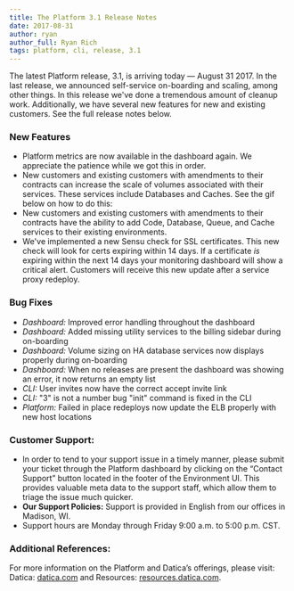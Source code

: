 ```yaml
---
title: The Platform 3.1 Release Notes
date: 2017-08-31
author: ryan
author_full: Ryan Rich
tags: platform, cli, release, 3.1
---
```

The latest Platform release, 3.1, is arriving today — August 31 2017. In the last release, we announced self-service on-boarding and scaling, among other things. In this release we've done a tremendous amount of cleanup work. Additionally, we have several new features for new and existing customers. See the full release notes below.

### New Features
- Platform metrics are now available in the dashboard again. We appreciate the patience while we got this in order.
- New customers and existing customers with amendments to their contracts can increase the scale of volumes associated with their services. These services include Databases and Caches. See the gif below on how to do this:
- New customers and existing customers with amendments to their contracts have the ability to add Code, Database, Queue, and Cache services to their existing environments.
- We've implemented a new Sensu check for SSL certificates. This new check will look for certs expiring within 14 days. If a certificate _is_ expiring within the next 14 days your monitoring dashboard will show a critical alert. Customers will receive this new update after a service proxy redeploy.

### Bug Fixes
- _Dashboard:_ Improved error handling throughout the dashboard
- _Dashboard:_ Added missing utility services to the billing sidebar during on-boarding
- _Dashboard:_ Volume sizing on HA database services now displays properly during on-boarding
- _Dashboard:_ When no releases are present the dashboard was showing an error, it now returns an empty list
- _CLI:_ User invites now have the correct accept invite link
- _CLI:_ "3" is not a number bug "init" command is fixed in the CLI
- _Platform:_ Failed in place redeploys now update the ELB properly with new host locations

### Customer Support:
- In order to tend to your support issue in a timely manner, please submit your ticket through the Platform dashboard by clicking on the “Contact Support” button located in the footer of the Environment UI. This provides valuable meta data to the support staff, which allow them to triage the issue much quicker.
- **Our Support Policies:** Support is provided in English from our offices in Madison, WI.
- Support hours are Monday through Friday 9:00 a.m. to 5:00 p.m. CST.

### Additional References:
For more information on the Platform and Datica’s offerings, please visit: Datica: [datica.com](//datica.com) and Resources: [resources.datica.com](//resources.datica.com).
